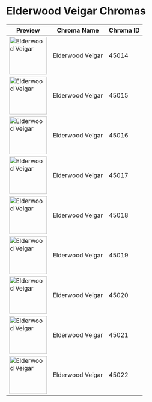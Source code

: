 # Elderwood Veigar Chromas

| Preview | Chroma Name | Chroma ID |
|---|---|---|
| <img src='https://raw.communitydragon.org/latest/plugins/rcp-be-lol-game-data/global/default/v1/champion-chroma-images/45/45014.png' alt='Elderwood Veigar' width='100'> | Elderwood Veigar | 45014 |
| <img src='https://raw.communitydragon.org/latest/plugins/rcp-be-lol-game-data/global/default/v1/champion-chroma-images/45/45015.png' alt='Elderwood Veigar' width='100'> | Elderwood Veigar | 45015 |
| <img src='https://raw.communitydragon.org/latest/plugins/rcp-be-lol-game-data/global/default/v1/champion-chroma-images/45/45016.png' alt='Elderwood Veigar' width='100'> | Elderwood Veigar | 45016 |
| <img src='https://raw.communitydragon.org/latest/plugins/rcp-be-lol-game-data/global/default/v1/champion-chroma-images/45/45017.png' alt='Elderwood Veigar' width='100'> | Elderwood Veigar | 45017 |
| <img src='https://raw.communitydragon.org/latest/plugins/rcp-be-lol-game-data/global/default/v1/champion-chroma-images/45/45018.png' alt='Elderwood Veigar' width='100'> | Elderwood Veigar | 45018 |
| <img src='https://raw.communitydragon.org/latest/plugins/rcp-be-lol-game-data/global/default/v1/champion-chroma-images/45/45019.png' alt='Elderwood Veigar' width='100'> | Elderwood Veigar | 45019 |
| <img src='https://raw.communitydragon.org/latest/plugins/rcp-be-lol-game-data/global/default/v1/champion-chroma-images/45/45020.png' alt='Elderwood Veigar' width='100'> | Elderwood Veigar | 45020 |
| <img src='https://raw.communitydragon.org/latest/plugins/rcp-be-lol-game-data/global/default/v1/champion-chroma-images/45/45021.png' alt='Elderwood Veigar' width='100'> | Elderwood Veigar | 45021 |
| <img src='https://raw.communitydragon.org/latest/plugins/rcp-be-lol-game-data/global/default/v1/champion-chroma-images/45/45022.png' alt='Elderwood Veigar' width='100'> | Elderwood Veigar | 45022 |
